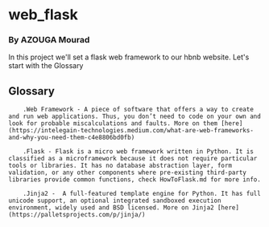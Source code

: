# web_flask
### By AZOUGA Mourad
In this project we'll set a flask web framework to our hbnb website.
Let's start with the Glossary

## Glossary
        .Web Framework - A piece of software that offers a way to create and run web applications. Thus, you don’t need to code on your own and look for probable miscalculations and faults. More on them [here](https://intelegain-technologies.medium.com/what-are-web-frameworks-and-why-you-need-them-c4e8806bd0fb)

        .Flask - Flask is a micro web framework written in Python. It is classified as a microframework because it does not require particular tools or libraries. It has no database abstraction layer, form validation, or any other components where pre-existing third-party libraries provide common functions, check HowToFlask.md for more info.
    
        .Jinja2 -  A full-featured template engine for Python. It has full unicode support, an optional integrated sandboxed execution environment, widely used and BSD licensed. More on Jinja2 [here](https://palletsprojects.com/p/jinja/)

        
